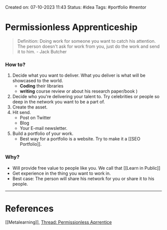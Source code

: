 Created on: 07-10-2023 11:43
Status: #idea
Tags: #portfolio #mentor
# Permissionless Apprenticeship
>Definition: Doing work for someone you want to catch his attention. The person doesn't ask for work from you, just do the work and send it to him.
>\- Jack Butcher
### How to?
1. Decide what you want to deliver. What you deliver is what will be showcased to the world.
	- **Coding** their libraries
	- **writing** course review or about his research paper/book )
2. Decide who you're delivering your talent to. Try celebrities or people so deep in the network you want to be a part of.
3. Create the asset.
4. Hit send.
	- Post on Twitter
	- Blog
	- Your E-mail newsletter.
1. Build a portfolio of your work. 
	- Best way for a portfolio is a website. Try to make it a [[SEO Portfolio]].
### Why?
- Will provide free value to people like you. We call that [[Learn in Public]]
- Get experience in the thing you want to work in.
- Best case: The person will share his network for you or share it to his people.

-----------------
# References
[[Metalearning]], [Thread: Permissionless Aprrentice](https://twitter.com/jackbutcher/status/1261139777061113858?lang=en)
